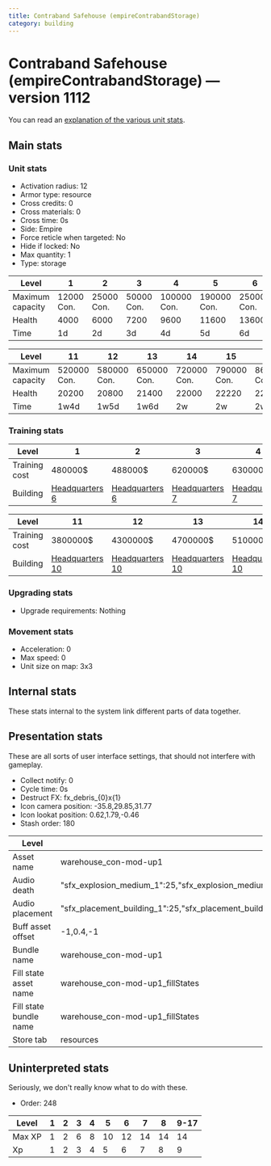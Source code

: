 ```yaml
---
title: Contraband Safehouse (empireContrabandStorage)
category: building
---
```


# Contraband Safehouse (empireContrabandStorage) — version 1112

You can read an [explanation  of the various unit stats](unitexplained.md).

## Main stats

### Unit stats

  * Activation radius: 12
  * Armor type: resource
  * Cross credits: 0
  * Cross materials: 0
  * Cross time: 0s
  * Side: Empire
  * Force reticle when targeted: No
  * Hide if locked: No
  * Max quantity: 1
  * Type: storage

|Level           |1          |2          |3          |4           |5           |6           |7           |8           |9           |10          |
|----------------|-----------|-----------|-----------|------------|------------|------------|------------|------------|------------|------------|
|Maximum capacity|12000  Con.|25000  Con.|50000  Con.|100000  Con.|190000  Con.|250000  Con.|280000  Con.|310000  Con.|380000  Con.|450000  Con.|
|Health          |4000       |6000       |7200       |9600        |11600       |13600       |15600       |17600       |19000       |19600       |
|Time            |1d         |2d         |3d         |4d          |5d          |6d          |1w          |1w1d        |1w2d        |1w3d        |


|Level           |11          |12          |13          |14          |15          |16          |17          |
|----------------|------------|------------|------------|------------|------------|------------|------------|
|Maximum capacity|520000  Con.|580000  Con.|650000  Con.|720000  Con.|790000  Con.|860000  Con.|930000  Con.|
|Health          |20200       |20800       |21400       |22000       |22220       |22440       |22660       |
|Time            |1w4d        |1w5d        |1w6d        |2w          |2w          |2w          |2w          |


### Training stats

|Level        |1                              |2                              |3                              |4                              |5                              |6                              |7                              |8                              |9                               |10                              |
|-------------|-------------------------------|-------------------------------|-------------------------------|-------------------------------|-------------------------------|-------------------------------|-------------------------------|-------------------------------|--------------------------------|--------------------------------|
|Training cost|480000$                        |488000$                        |620000$                        |630000$                        |960000$                        |975000$                        |2640000$                       |2680000$                       |3000000$                        |3400000$                        |
|Building     |[Headquarters 6](empireHQ.html)|[Headquarters 6](empireHQ.html)|[Headquarters 7](empireHQ.html)|[Headquarters 7](empireHQ.html)|[Headquarters 8](empireHQ.html)|[Headquarters 8](empireHQ.html)|[Headquarters 9](empireHQ.html)|[Headquarters 9](empireHQ.html)|[Headquarters 10](empireHQ.html)|[Headquarters 10](empireHQ.html)|


|Level        |11                              |12                              |13                              |14                              |15                              |16                              |17                              |
|-------------|--------------------------------|--------------------------------|--------------------------------|--------------------------------|--------------------------------|--------------------------------|--------------------------------|
|Training cost|3800000$                        |4300000$                        |4700000$                        |5100000$                        |5500000$                        |5900000$                        |6000000$                        |
|Building     |[Headquarters 10](empireHQ.html)|[Headquarters 10](empireHQ.html)|[Headquarters 10](empireHQ.html)|[Headquarters 10](empireHQ.html)|[Headquarters 10](empireHQ.html)|[Headquarters 10](empireHQ.html)|[Headquarters 10](empireHQ.html)|


### Upgrading stats

  * Upgrade requirements: Nothing

### Movement stats

  * Acceleration: 0
  * Max speed: 0
  * Unit size on map: 3x3

## Internal stats

These stats internal to the system link different parts of data together.


## Presentation stats

These are all sorts of user interface settings, that should not interfere with gameplay.

  * Collect notify: 0
  * Cycle time: 0s
  * Destruct FX: fx_debris_{0}x{1}
  * Icon camera position: -35.8,29.85,31.77
  * Icon lookat position: 0.62,1.79,-0.46
  * Stash order: 180

|Level                 |1                                                                                                                      |2                                                                                                                      |3                                                                                                                      |4                                                                                                                      |5                                                                                                                      |6                                                                                                                      |7                                                                                                                      |8                                                                                                                      |9                                                                                                                      |10-17                                                                                                                  |
|----------------------|-----------------------------------------------------------------------------------------------------------------------|-----------------------------------------------------------------------------------------------------------------------|-----------------------------------------------------------------------------------------------------------------------|-----------------------------------------------------------------------------------------------------------------------|-----------------------------------------------------------------------------------------------------------------------|-----------------------------------------------------------------------------------------------------------------------|-----------------------------------------------------------------------------------------------------------------------|-----------------------------------------------------------------------------------------------------------------------|-----------------------------------------------------------------------------------------------------------------------|-----------------------------------------------------------------------------------------------------------------------|
|Asset name            |warehouse_con-mod-up1                                                                                                  |warehouse_con-mod-up2                                                                                                  |warehouse_con-mod-up3                                                                                                  |warehouse_con-mod-up4                                                                                                  |warehouse_con-mod-up5                                                                                                  |warehouse_con-mod-up6                                                                                                  |warehouse_con-mod-up7                                                                                                  |warehouse_con-mod-up8                                                                                                  |warehouse_con-mod-up9                                                                                                  |warehouse_con-mod-up10                                                                                                 |
|Audio death           |"sfx_explosion_medium_1":25,"sfx_explosion_medium_2":25,"sfx_explosion_medium_3":25,"sfx_explosion_medium_4":44        |"sfx_explosion_medium_1":25,"sfx_explosion_medium_2":25,"sfx_explosion_medium_3":25,"sfx_explosion_medium_4":45        |"sfx_explosion_medium_1":25,"sfx_explosion_medium_2":25,"sfx_explosion_medium_3":25,"sfx_explosion_medium_4":46        |"sfx_explosion_medium_1":25,"sfx_explosion_medium_2":25,"sfx_explosion_medium_3":25,"sfx_explosion_medium_4":47        |"sfx_explosion_medium_1":25,"sfx_explosion_medium_2":25,"sfx_explosion_medium_3":25,"sfx_explosion_medium_4":48        |"sfx_explosion_medium_1":25,"sfx_explosion_medium_2":25,"sfx_explosion_medium_3":25,"sfx_explosion_medium_4":49        |"sfx_explosion_medium_1":25,"sfx_explosion_medium_2":25,"sfx_explosion_medium_3":25,"sfx_explosion_medium_4":50        |"sfx_explosion_medium_1":25,"sfx_explosion_medium_2":25,"sfx_explosion_medium_3":25,"sfx_explosion_medium_4":51        |"sfx_explosion_medium_1":25,"sfx_explosion_medium_2":25,"sfx_explosion_medium_3":25,"sfx_explosion_medium_4":52        |"sfx_explosion_medium_1":25,"sfx_explosion_medium_2":25,"sfx_explosion_medium_3":25,"sfx_explosion_medium_4":52        |
|Audio placement       |"sfx_placement_building_1":25,"sfx_placement_building_2":25,"sfx_placement_building_3":25,"sfx_placement_building_4":34|"sfx_placement_building_1":25,"sfx_placement_building_2":25,"sfx_placement_building_3":25,"sfx_placement_building_4":35|"sfx_placement_building_1":25,"sfx_placement_building_2":25,"sfx_placement_building_3":25,"sfx_placement_building_4":36|"sfx_placement_building_1":25,"sfx_placement_building_2":25,"sfx_placement_building_3":25,"sfx_placement_building_4":37|"sfx_placement_building_1":25,"sfx_placement_building_2":25,"sfx_placement_building_3":25,"sfx_placement_building_4":38|"sfx_placement_building_1":25,"sfx_placement_building_2":25,"sfx_placement_building_3":25,"sfx_placement_building_4":39|"sfx_placement_building_1":25,"sfx_placement_building_2":25,"sfx_placement_building_3":25,"sfx_placement_building_4":40|"sfx_placement_building_1":25,"sfx_placement_building_2":25,"sfx_placement_building_3":25,"sfx_placement_building_4":41|"sfx_placement_building_1":25,"sfx_placement_building_2":25,"sfx_placement_building_3":25,"sfx_placement_building_4":42|"sfx_placement_building_1":25,"sfx_placement_building_2":25,"sfx_placement_building_3":25,"sfx_placement_building_4":42|
|Buff asset offset     |-1,0.4,-1                                                                                                              |-1,0.4,-1                                                                                                              |-1,0.4,-1                                                                                                              |-1,0.6,-1                                                                                                              |-1,0.4,-1                                                                                                              |-1,0.4,-1                                                                                                              |-1,0.4,-1                                                                                                              |-1,0.4,-1                                                                                                              |-1,0.4,-1                                                                                                              |-1,0.4,-1                                                                                                              |
|Bundle name           |warehouse_con-mod-up1                                                                                                  |warehouse_con-mod-up2                                                                                                  |warehouse_con-mod-up3                                                                                                  |warehouse_con-mod-up4                                                                                                  |warehouse_con-mod-up5                                                                                                  |warehouse_con-mod-up6                                                                                                  |warehouse_con-mod-up7                                                                                                  |warehouse_con-mod-up8                                                                                                  |warehouse_con-mod-up9                                                                                                  |warehouse_con-mod-up10                                                                                                 |
|Fill state asset name |warehouse_con-mod-up1_fillStates                                                                                       |warehouse_con-mod-up2_fillStates                                                                                       |warehouse_con-mod-up3_fillStates                                                                                       |warehouse_con-mod-up4_fillStates                                                                                       |warehouse_con-mod-up5_fillStates                                                                                       |warehouse_con-mod-up6_fillStates                                                                                       |warehouse_con-mod-up7_fillStates                                                                                       |warehouse_con-mod-up7_fillStates                                                                                       |warehouse_con-mod-up7_fillStates                                                                                       |warehouse_con-mod-up7_fillStates                                                                                       |
|Fill state bundle name|warehouse_con-mod-up1_fillStates                                                                                       |warehouse_con-mod-up2_fillStates                                                                                       |warehouse_con-mod-up3_fillStates                                                                                       |warehouse_con-mod-up4_fillStates                                                                                       |warehouse_con-mod-up5_fillStates                                                                                       |warehouse_con-mod-up6_fillStates                                                                                       |warehouse_con-mod-up7_fillStates                                                                                       |warehouse_con-mod-up7_fillStates                                                                                       |warehouse_con-mod-up7_fillStates                                                                                       |warehouse_con-mod-up7_fillStates                                                                                       |
|Store tab             |resources                                                                                                              |(not found)                                                                                                            |(not found)                                                                                                            |(not found)                                                                                                            |(not found)                                                                                                            |(not found)                                                                                                            |(not found)                                                                                                            |(not found)                                                                                                            |(not found)                                                                                                            |(not found)                                                                                                            |


## Uninterpreted stats

Seriously, we don't really know what to do with these.

  * Order: 248

|Level |1|2|3|4|5 |6 |7 |8 |9-17|
|------|-|-|-|-|--|--|--|--|----|
|Max XP|1|2|6|8|10|12|14|14|14  |
|Xp    |1|2|3|4|5 |6 |7 |8 |9   |



